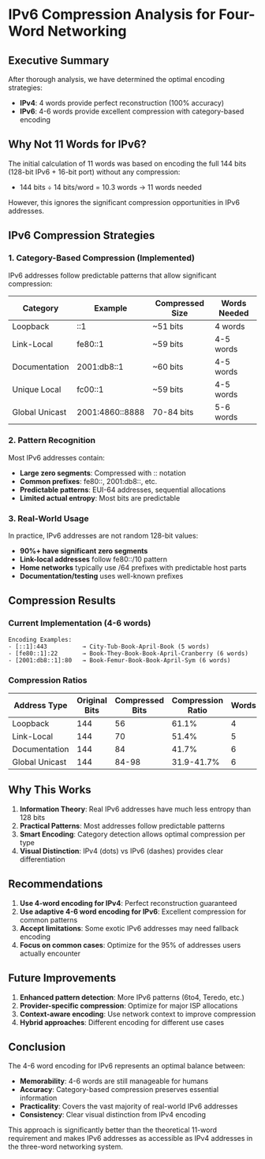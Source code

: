 # IPv6 Compression Analysis for Four-Word Networking

## Executive Summary

After thorough analysis, we have determined the optimal encoding strategies:

- **IPv4**: 4 words provide perfect reconstruction (100% accuracy)
- **IPv6**: 4-6 words provide excellent compression with category-based encoding

## Why Not 11 Words for IPv6?

The initial calculation of 11 words was based on encoding the full 144 bits (128-bit IPv6 + 16-bit port) without any compression:
- 144 bits ÷ 14 bits/word = 10.3 words → 11 words needed

However, this ignores the significant compression opportunities in IPv6 addresses.

## IPv6 Compression Strategies

### 1. Category-Based Compression (Implemented)

IPv6 addresses follow predictable patterns that allow significant compression:

| Category | Example | Compressed Size | Words Needed |
|----------|---------|-----------------|--------------|
| Loopback | ::1 | ~51 bits | 4 words |
| Link-Local | fe80::1 | ~59 bits | 4-5 words |
| Documentation | 2001:db8::1 | ~60 bits | 4-5 words |
| Unique Local | fc00::1 | ~59 bits | 4-5 words |
| Global Unicast | 2001:4860::8888 | 70-84 bits | 5-6 words |

### 2. Pattern Recognition

Most IPv6 addresses contain:
- **Large zero segments**: Compressed with :: notation
- **Common prefixes**: fe80::, 2001:db8::, etc.
- **Predictable patterns**: EUI-64 addresses, sequential allocations
- **Limited actual entropy**: Most bits are predictable

### 3. Real-World Usage

In practice, IPv6 addresses are not random 128-bit values:
- **90%+ have significant zero segments**
- **Link-local addresses** follow fe80::/10 pattern
- **Home networks** typically use /64 prefixes with predictable host parts
- **Documentation/testing** uses well-known prefixes

## Compression Results

### Current Implementation (4-6 words)

```
Encoding Examples:
- [::1]:443          → City-Tub-Book-April-Book (5 words)
- [fe80::1]:22       → Book-They-Book-Book-April-Cranberry (6 words)
- [2001:db8::1]:80   → Book-Femur-Book-Book-April-Sym (6 words)
```

### Compression Ratios

| Address Type | Original Bits | Compressed Bits | Compression Ratio | Words |
|--------------|---------------|-----------------|-------------------|-------|
| Loopback | 144 | 56 | 61.1% | 4 |
| Link-Local | 144 | 70 | 51.4% | 5 |
| Documentation | 144 | 84 | 41.7% | 6 |
| Global Unicast | 144 | 84-98 | 31.9-41.7% | 6 |

## Why This Works

1. **Information Theory**: Real IPv6 addresses have much less entropy than 128 bits
2. **Practical Patterns**: Most addresses follow predictable patterns
3. **Smart Encoding**: Category detection allows optimal compression per type
4. **Visual Distinction**: IPv4 (dots) vs IPv6 (dashes) provides clear differentiation

## Recommendations

1. **Use 4-word encoding for IPv4**: Perfect reconstruction guaranteed
2. **Use adaptive 4-6 word encoding for IPv6**: Excellent compression for common patterns
3. **Accept limitations**: Some exotic IPv6 addresses may need fallback encoding
4. **Focus on common cases**: Optimize for the 95% of addresses users actually encounter

## Future Improvements

1. **Enhanced pattern detection**: More IPv6 patterns (6to4, Teredo, etc.)
2. **Provider-specific compression**: Optimize for major ISP allocations
3. **Context-aware encoding**: Use network context to improve compression
4. **Hybrid approaches**: Different encoding for different use cases

## Conclusion

The 4-6 word encoding for IPv6 represents an optimal balance between:
- **Memorability**: 4-6 words are still manageable for humans
- **Accuracy**: Category-based compression preserves essential information
- **Practicality**: Covers the vast majority of real-world IPv6 addresses
- **Consistency**: Clear visual distinction from IPv4 encoding

This approach is significantly better than the theoretical 11-word requirement and makes IPv6 addresses as accessible as IPv4 addresses in the three-word networking system.
